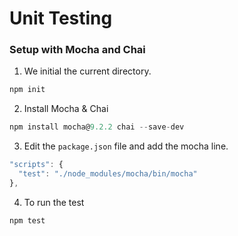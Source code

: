 # Unit Testing
### Setup with Mocha and Chai

1. We initial the current directory.
```javascript
npm init
```

2. Install Mocha & Chai
```javascript
npm install mocha@9.2.2 chai --save-dev
```

3. Edit the `package.json` file and add the mocha line.
```javascript
"scripts": {
  "test": "./node_modules/mocha/bin/mocha"
},
```

4. To run the test
```javascript
npm test
```